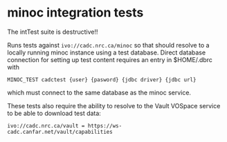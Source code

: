 # minoc integration tests

The intTest suite is destructive!!

Runs tests against `ivo://cadc.nrc.ca/minoc` so that should resolve to a locally running minoc
instance using a test database. Direct database connection for setting up test content requires
an entry in $HOME/.dbrc with
```
MINOC_TEST cadctest {user} {pasword} {jdbc driver} {jdbc url}
```
which must connect to the same database as the minoc service.

These tests also require the ability to resolve to the Vault VOSpace service to be able to download test data:

`ivo://cadc.nrc.ca/vault = https://ws-cadc.canfar.net/vault/capabilities`
